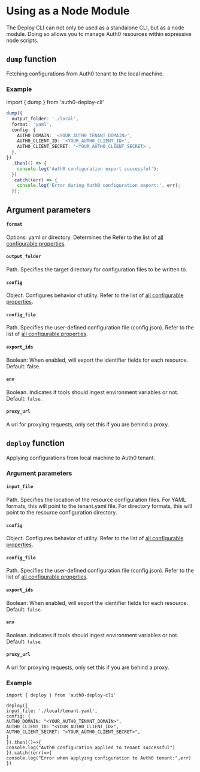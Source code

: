 # Using as a Node Module

The Deploy CLI can not only be used as a standalone CLI, but as a node module. Doing so allows you to manage Auth0 resources within expressive node scripts.

## `dump` function

Fetching configurations from Auth0 tenant to the local machine.

### Example

import { dump } from 'auth0-deploy-cli'

```ts
dump({
  output_folder: './local',
  format: 'yaml',
  config: {
    AUTH0_DOMAIN: '<YOUR_AUTH0_TENANT_DOMAIN>',
    AUTH0_CLIENT_ID: '<YOUR_AUTH0_CLIENT_ID>',
    AUTH0_CLIENT_SECRET: '<YOUR_AUTH0_CLIENT_SECRET>',
  },
})
  .then(() => {
    console.log('Auth0 configuration export successful');
  })
  .catch((err) => {
    console.log('Error during Auth0 configuration export:', err);
  });
```

## Argument parameters

#### `format`

Options: yaml or directory. Determines the Refer to the list of [all configurable properties](#).

#### `output_folder`

Path. Specifies the target directory for configuration files to be written to.

#### `config`

Object. Configures behavior of utility. Refer to the list of [all configurable properties](#).

#### `config_file`

Path. Specifies the user-defined configuration file (config.json). Refer to the list of [all configurable properties](#).

#### `export_ids`

Boolean: When enabled, will export the identifier fields for each resource. Default: false.

#### `env`

Boolean. Indicates if tools should ingest environment variables or not. Default: `false`.

#### `proxy_url`

A url for proxying requests, only set this if you are behind a proxy.

## `deploy` function

Applying configurations from local machine to Auth0 tenant.

### Argument parameters

#### `input_file`

Path. Specifies the location of the resource configuration files. For YAML formats, this will point to the tenant.yaml file. For directory formats, this will point to the resource configuration directory.

#### `config`

Object. Configures behavior of utility. Refer to the list of [all configurable properties](#).

#### `config_file`

Path. Specifies the user-defined configuration file (config.json). Refer to the list of [all configurable properties](#).

#### `export_ids`

Boolean: When enabled, will export the identifier fields for each resource. Default: `false`.

#### `env`

Boolean. Indicates if tools should ingest environment variables or not. Default: `false`.

#### `proxy_url`

A url for proxying requests, only set this if you are behind a proxy.

### Example

```
import { deploy } from 'auth0-deploy-cli'

deploy({
input_file: './local/tenant.yaml',
config: {
AUTH0_DOMAIN: "<YOUR_AUTH0_TENANT_DOMAIN>",
AUTH0_CLIENT_ID: "<YOUR_AUTH0_CLIENT_ID>",
AUTH0_CLIENT_SECRET: "<YOUR_AUTH0_CLIENT_SECRET>",
}
}).then(()=>{
console.log("Auth0 configuration applied to tenant successful")
}).catch((err)=>{
console.log("Error when applying configuration to Auth0 tenant:",err)
})
```
